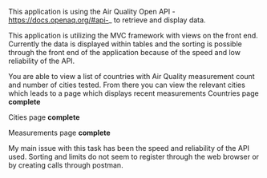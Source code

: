 ﻿This application is using the Air Quality Open API - https://docs.openaq.org/#api-_ to retrieve and display data.

This application is utilizing the MVC framework with views on the front end. Currently the data is displayed within tables and the sorting is possible through the front end of the application
because of the speed and low reliability of the API.

You are able to view a list of countries with Air Quality measurement count and number of cities tested. From there you can view the relevant cities which leads to a page which displays recent measurements
Countries page **complete**

Cities page **complete**

Measurements page **complete**


My main issue with this task has been the speed and reliability of the API used. Sorting and limits do not seem to register through the web browser or by creating calls through postman.